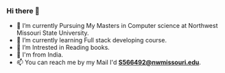 ### Hi there 👋

- 🔭 I’m currently Pursuing My Masters in Computer science at Northwest Missouri State University.
- 🌱 I’m currently learning Full stack developing course.
- 🤔 I’m Intrested in Reading books.
- 💬  I'm from India.
- 📫 You can reach me by my Mail I'd **S566492@nwmissouri.edu**.
